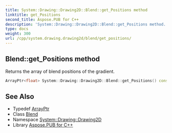 ```yaml
---
title: System::Drawing::Drawing2D::Blend::get_Positions method
linktitle: get_Positions
second_title: Aspose.PUB for C++
description: 'System::Drawing::Drawing2D::Blend::get_Positions method. Returns the array of blend positions of the gradient in C++.'
type: docs
weight: 300
url: /cpp/system.drawing.drawing2d/blend/get_positions/
---
```

## Blend::get_Positions method


Returns the array of blend positions of the gradient.

```cpp
ArrayPtr<float> System::Drawing::Drawing2D::Blend::get_Positions() const
```

## See Also

* Typedef [ArrayPtr](../../../system/arrayptr/)
* Class [Blend](../)
* Namespace [System::Drawing::Drawing2D](../../)
* Library [Aspose.PUB for C++](../../../)
